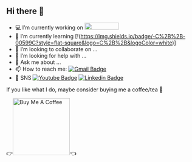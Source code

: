 ## Hi there 👋

- 💻 I’m currently working on <img src="https://github.com/user-attachments/assets/018d3f6a-2ef8-4f9b-8fa4-85e0b257a4ce" width="90" height="18">
- 🌱 I’m currently learning [!(https://img.shields.io/badge/-C%2B%2B-00599C?style=flat-square&logo=C%2B%2B&logoColor=white)]
- 👯 I’m looking to collaborate on ...
- 🤔 I’m looking for help with ...
- 💬 Ask me about ...
- 📫 How to reach me: [![Gmail Badge](https://img.shields.io/badge/Gmail-d14836?style=flat-square&logo=Gmail&logoColor=white&link=mailto:yoonjekang123@gmail.com)](mailto:yoonjekang123@gmail.com)
- 🔗 SNS [![Youtube Badge](https://img.shields.io/badge/Youtube-ff0000?style=flat-square&logo=youtube&link=https://www.youtube.com/@YoonjeKang)](https://www.youtube.com/@YoonjeKang) [![Linkedin Badge](https://img.shields.io/badge/-LinkedIn-blue?style=flat-square&logo=Linkedin&logoColor=white&link=https://www.linkedin.com/in/yoonje-kang123)](https://www.linkedin.com/in/yoonje-kang123)

If you like what I do, maybe consider buying me a coffee/tea 🥺

👉<a href="https://buymeacoffee.com/bluejay100" target="_blank"><img src="https://cdn.buymeacoffee.com/buttons/v2/default-red.png" alt="Buy Me A Coffee" width="150" ></a>👈




<!--
**bluejay100123/bluejay100123** is a ✨ _special_ ✨ repository because its `README.md` (this file) appears on your GitHub profile.

Here are some ideas to get you started:

- 🔭 I’m currently working on ...
- 🌱 I’m currently learning ...
- 👯 I’m looking to collaborate on ...
- 🤔 I’m looking for help with ...
- 💬 Ask me about ...
- 📫 How to reach me: ...
- 😄 Pronouns: ...
- ⚡ Fun fact: ...
-->
